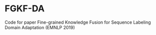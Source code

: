 # FGKF-DA
Code for paper Fine-grained Knowledge Fusion for Sequence Labeling Domain Adaptation (EMNLP 2019)
